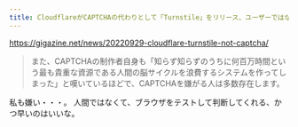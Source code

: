 ```yaml
---
title: CloudflareがCAPTCHAの代わりとして「Turnstile」をリリース、ユーザーではなくブラウザをテストしてボットかどうかを見極める仕組みとは？ - GIGAZINE
---
```


https://gigazine.net/news/20220929-cloudflare-turnstile-not-captcha/

> また、CAPTCHAの制作者自身も「知らず知らずのうちに何百万時間という最も貴重な資源である人間の脳サイクルを浪費するシステムを作ってしまった」と嘆いているほどで、CAPTCHAを嫌がる人は多数存在します。

私も嫌い・・・。
人間ではなくて、ブラウザをテストして判断してくれる、かつ早いのはいいな。
